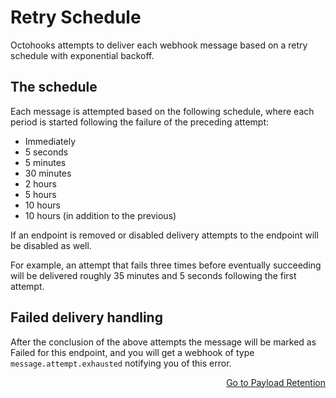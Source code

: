 # Retry Schedule

Octohooks attempts to deliver each webhook message based on a retry schedule with exponential backoff.

## The schedule

Each message is attempted based on the following schedule, where each period is started following the failure of the preceding attempt:

* Immediately
* 5 seconds
* 5 minutes
* 30 minutes
* 2 hours
* 5 hours
* 10 hours
* 10 hours (in addition to the previous)

If an endpoint is removed or disabled delivery attempts to the endpoint will be disabled as well.

For example, an attempt that fails three times before eventually succeeding will be delivered roughly 35 minutes and 5 seconds following the first attempt.

## Failed delivery handling

After the conclusion of the above attempts the message will be marked as Failed for this endpoint, and you will get a webhook of type `message.attempt.exhausted` notifying you of this error.

<p align="right"><a href="/advanced/PAYLOAD_RETENTION.md">Go to Payload Retention</a></p>
